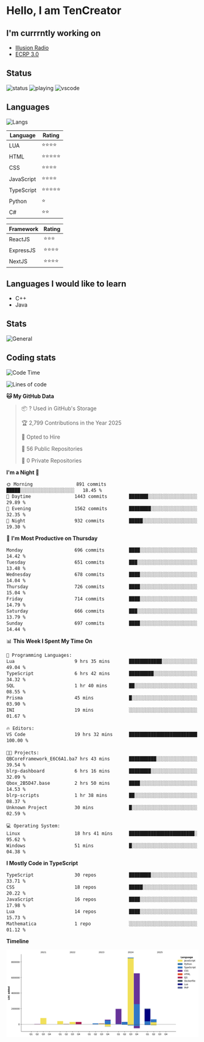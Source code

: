# Hello, I am TenCreator

## I'm currrntly working on
- [Illusion Radio](https://illusionradio.co.uk/)
- [ECRP 3.0](http://github.com/Emerald-Coast-Roleplay/)

## Status
![status](https://api.statusbadges.me/badge/status/518334475038359555?simple=true&style=for-the-badge)
![playing](https://api.statusbadges.me/badge/playing/518334475038359555?style=for-the-badge)
![vscode](https://api.statusbadges.me/badge/vscode/518334475038359555?style=for-the-badge)

## Languages
![Langs](https://github-readme-stats.vercel.app/api/top-langs/?username=tencreator&layout=compact&theme=radical)


|Language|Rating|
|--------|------|
|LUA|⭐️⭐️⭐️⭐️|
|HTML|⭐️⭐️⭐️⭐️⭐️|
|CSS|⭐️⭐️⭐️⭐️|
|JavaScript|⭐️⭐️⭐️⭐️|
|TypeScript|⭐️⭐️⭐️⭐️⭐️|
|Python|⭐️|
|C#|⭐️⭐️ |

|Framework|Rating|
|--------|------|
|ReactJS|⭐️⭐️⭐|
|ExpressJS|⭐️⭐️⭐️⭐️|
|NextJS|⭐️⭐️⭐⭐️|

## Languages I would like to learn
- C++
- Java

## Stats
![General](https://github-readme-stats.vercel.app/api?username=tencreator&show_icons=true&theme=radical)

## Coding stats

<!--START_SECTION:waka-->
![Code Time](http://img.shields.io/badge/Code%20Time-569%20hrs%2019%20mins-blue)

![Lines of code](https://img.shields.io/badge/From%20Hello%20World%20I%27ve%20Written-2.3%20million%20lines%20of%20code-blue)

**🐱 My GitHub Data** 

> 📦 ? Used in GitHub's Storage 
 > 
> 🏆 2,799 Contributions in the Year 2025
 > 
> 💼 Opted to Hire
 > 
> 📜 56 Public Repositories 
 > 
> 🔑 0 Private Repositories 
 > 
**I'm a Night 🦉** 

```text
🌞 Morning                891 commits         █████░░░░░░░░░░░░░░░░░░░░   18.45 % 
🌆 Daytime                1443 commits        ███████░░░░░░░░░░░░░░░░░░   29.89 % 
🌃 Evening                1562 commits        ████████░░░░░░░░░░░░░░░░░   32.35 % 
🌙 Night                  932 commits         █████░░░░░░░░░░░░░░░░░░░░   19.30 % 
```
📅 **I'm Most Productive on Thursday** 

```text
Monday                   696 commits         ████░░░░░░░░░░░░░░░░░░░░░   14.42 % 
Tuesday                  651 commits         ███░░░░░░░░░░░░░░░░░░░░░░   13.48 % 
Wednesday                678 commits         ████░░░░░░░░░░░░░░░░░░░░░   14.04 % 
Thursday                 726 commits         ████░░░░░░░░░░░░░░░░░░░░░   15.04 % 
Friday                   714 commits         ████░░░░░░░░░░░░░░░░░░░░░   14.79 % 
Saturday                 666 commits         ███░░░░░░░░░░░░░░░░░░░░░░   13.79 % 
Sunday                   697 commits         ████░░░░░░░░░░░░░░░░░░░░░   14.44 % 
```


📊 **This Week I Spent My Time On** 

```text
💬 Programming Languages: 
Lua                      9 hrs 35 mins       ████████████░░░░░░░░░░░░░   49.04 % 
TypeScript               6 hrs 42 mins       █████████░░░░░░░░░░░░░░░░   34.32 % 
SQL                      1 hr 40 mins        ██░░░░░░░░░░░░░░░░░░░░░░░   08.55 % 
Prisma                   45 mins             █░░░░░░░░░░░░░░░░░░░░░░░░   03.90 % 
INI                      19 mins             ░░░░░░░░░░░░░░░░░░░░░░░░░   01.67 % 

🔥 Editors: 
VS Code                  19 hrs 32 mins      █████████████████████████   100.00 % 

🐱‍💻 Projects: 
QBCoreFramework_E6C6A1.ba7 hrs 43 mins       ██████████░░░░░░░░░░░░░░░   39.54 % 
blrp-dashboard           6 hrs 16 mins       ████████░░░░░░░░░░░░░░░░░   32.09 % 
Qbox_2B5D47.base         2 hrs 50 mins       ████░░░░░░░░░░░░░░░░░░░░░   14.53 % 
blrp-scripts             1 hr 38 mins        ██░░░░░░░░░░░░░░░░░░░░░░░   08.37 % 
Unknown Project          30 mins             █░░░░░░░░░░░░░░░░░░░░░░░░   02.59 % 

💻 Operating System: 
Linux                    18 hrs 41 mins      ████████████████████████░   95.62 % 
Windows                  51 mins             █░░░░░░░░░░░░░░░░░░░░░░░░   04.38 % 
```

**I Mostly Code in TypeScript** 

```text
TypeScript               30 repos            ████████░░░░░░░░░░░░░░░░░   33.71 % 
CSS                      18 repos            █████░░░░░░░░░░░░░░░░░░░░   20.22 % 
JavaScript               16 repos            ████░░░░░░░░░░░░░░░░░░░░░   17.98 % 
Lua                      14 repos            ████░░░░░░░░░░░░░░░░░░░░░   15.73 % 
Mathematica              1 repo              ░░░░░░░░░░░░░░░░░░░░░░░░░   01.12 % 
```



**Timeline**

![Lines of Code chart](https://raw.githubusercontent.com/tencreator/tencreator/main/assets/bar_graph.png)


<!--END_SECTION:waka-->
